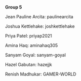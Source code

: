 **Group 5**

Jean Pauline Arcita: paulinearcita

Joshua Kettlehake: joshkettlehake

Priya Patel: priyap2021

Amina Haq: aminahaq305

Sanyam Goyal: sanyam-goyal

Hazel Gabutan: hazejjk

Renish Madhukar: GAMER-WORLD
